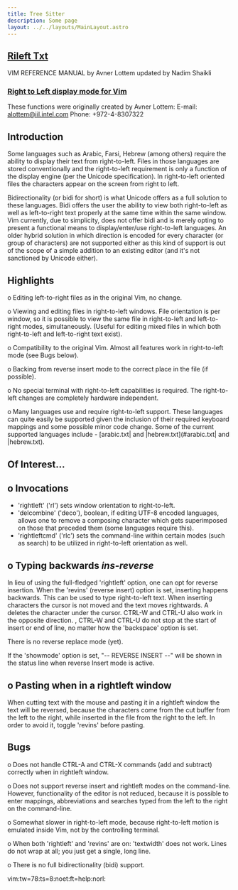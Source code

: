 ```yaml
---
title: Tree Sitter
description: Some page
layout: ../../layouts/MainLayout.astro
---
```



## <a id="Nvim" class="section-title" href="#Nvim"> Rileft Txt</a> 

VIM REFERENCE MANUAL    by Avner Lottem
updated by Nadim Shaikli


### <a id="rileft" class="section-title" href="#rileft">Right to Left display mode for Vim</a>


These functions were originally created by Avner Lottem:
E-mail: alottem@iil.intel.com
Phone:  +972-4-8307322

Introduction
------------
Some languages such as Arabic, Farsi, Hebrew (among others) require the
ability to display their text from right-to-left.  Files in those languages
are stored conventionally and the right-to-left requirement is only a
function of the display engine (per the Unicode specification).  In
right-to-left oriented files the characters appear on the screen from
right to left.

Bidirectionality (or bidi for short) is what Unicode offers as a full
solution to these languages.  Bidi offers the user the ability to view
both right-to-left as well as left-to-right text properly at the same time
within the same window.  Vim currently, due to simplicity, does not offer
bidi and is merely opting to present a functional means to display/enter/use
right-to-left languages.  An older hybrid solution in which direction is
encoded for every character (or group of characters) are not supported either
as this kind of support is out of the scope of a simple addition to an
existing editor (and it's not sanctioned by Unicode either).


Highlights
----------
o  Editing left-to-right files as in the original Vim, no change.

o  Viewing and editing files in right-to-left windows.  File orientation
is per window, so it is possible to view the same file in right-to-left
and left-to-right modes, simultaneously.  (Useful for editing mixed files
in which both right-to-left and left-to-right text exist).

o  Compatibility to the original Vim.  Almost all features work in
right-to-left mode (see Bugs below).

o  Backing from reverse insert mode to the correct place in the file
(if possible).

o  No special terminal with right-to-left capabilities is required.  The
right-to-left changes are completely hardware independent.

o  Many languages use and require right-to-left support.  These languages
can quite easily be supported given the inclusion of their required
keyboard mappings and some possible minor code change.  Some of the
current supported languages include - [arabic.txt| and |hebrew.txt](#arabic.txt| and |hebrew.txt).


Of Interest...
--------------

o  Invocations
-----------
+ 'rightleft' ('rl') sets window orientation to right-to-left.
+ 'delcombine' ('deco'), boolean, if editing UTF-8 encoded languages,
allows one to remove a composing character which gets superimposed
on those that preceded them (some languages require this).
+ 'rightleftcmd' ('rlc') sets the command-line within certain modes
(such as search) to be utilized in right-to-left orientation as well.

o  Typing backwards					*ins-reverse*
----------------
In lieu of using the full-fledged 'rightleft' option, one can opt for
reverse insertion.  When the 'revins' (reverse insert) option is set,
inserting happens backwards.  This can be used to type right-to-left
text.  When inserting characters the cursor is not moved and the text
moves rightwards.  A <BS> deletes the character under the cursor.
CTRL-W and CTRL-U also work in the opposite direction.  <BS>, CTRL-W
and CTRL-U do not stop at the start of insert or end of line, no matter
how the 'backspace' option is set.

There is no reverse replace mode (yet).

If the 'showmode' option is set, "-- REVERSE INSERT --" will be shown
in the status line when reverse Insert mode is active.

o  Pasting when in a rightleft window
----------------------------------
When cutting text with the mouse and pasting it in a rightleft window
the text will be reversed, because the characters come from the cut buffer
from the left to the right, while inserted in the file from the right to
the left.   In order to avoid it, toggle 'revins' before pasting.


Bugs
----
o  Does not handle CTRL-A and CTRL-X commands (add and subtract) correctly
when in rightleft window.

o  Does not support reverse insert and rightleft modes on the command-line.
However, functionality of the editor is not reduced, because it is
possible to enter mappings, abbreviations and searches typed from the
left to the right on the command-line.

o  Somewhat slower in right-to-left mode, because right-to-left motion is
emulated inside Vim, not by the controlling terminal.

o  When both 'rightleft' and 'revins' are on: 'textwidth' does not work.
Lines do not wrap at all; you just get a single, long line.

o  There is no full bidirectionality (bidi) support.


vim:tw=78:ts=8:noet:ft=help:norl:


